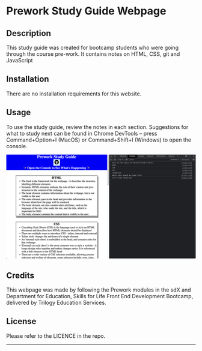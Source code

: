 # Prework Study Guide Webpage

## Description
This study guide was created for bootcamp students who were going through the course pre-work. It contains notes on HTML, CSS, git and JavaScript

## Installation

There are no installation requirements for this website.

## Usage

To use the study guide, review the notes in each section. 
Suggestions for what to study next can be found in Chrome DevTools – press Command+Option+I (MacOS) or Command+Shift+I (Windows) to open the console. 

![this screenshow demonstrates how the console should appear in your browser](assets/Console-README.png)

## Credits

This webpage was made by following the Prework modules in the sdX and Department for Education, Skills for Life Front End Development Bootcamp, delivered by Trilogy Education Services.

## License

Please refer to the LICENCE in the repo.

---